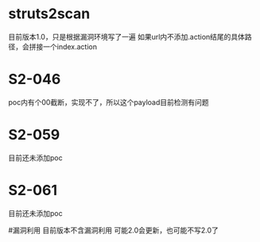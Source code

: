 # struts2scan
目前版本1.0，只是根据漏洞环境写了一遍
如果url内不添加.action结尾的具体路径，会拼接一个index.action
# S2-046
poc内有个00截断，实现不了，所以这个payload目前检测有问题
# S2-059
目前还未添加poc
# S2-061
目前还未添加poc

#漏洞利用
目前版本不含漏洞利用
可能2.0会更新，也可能不写2.0了